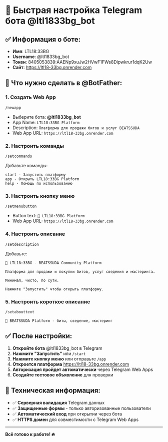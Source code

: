 # 🤖 Быстрая настройка Telegram бота @ltl1833bg_bot

## ✅ Информация о боте:
- **Имя**: LTL18:33BG  
- **Username**: @ltl1833bg_bot
- **Токен**: 8405053839:AAENp9xuJw2HVwF1FWs8Dipwkrur1dqK2Uw
- **Сайт**: https://ltl18-33bg.onrender.com

## 🚀 Что нужно сделать в @BotFather:

### 1. Создать Web App
```
/newapp
```
- Выберите бота: **@ltl1833bg_bot**
- App Name: `LTL18:33BG Platform`
- Description: `Платформа для продажи битов и услуг BEATSSUDA`
- Web App URL: `https://ltl18-33bg.onrender.com`

### 2. Настроить команды
```
/setcommands
```
Добавьте команды:
```
start - Запустить платформу
app - Открыть LTL18:33BG Platform  
help - Помощь по использованию
```

### 3. Настроить кнопку меню
```
/setmenubutton
```
- Button text: `🎵 LTL18:33BG Platform`
- Web App URL: `https://ltl18-33bg.onrender.com`

### 4. Настроить описание
```
/setdescription
```
Добавьте:
```
🎵 LTL18:33BG - BEATSSUDA Community Platform

Платформа для продажи и покупки битов, услуг сведения и мастеринга.

Минимал, чисто, по сути.

Нажмите "Запустить" чтобы открыть платформу.
```

### 5. Настроить короткое описание
```
/setabouttext
```
```
🎵 BEATSSUDA Platform - биты, сведение, мастеринг
```

## ✅ После настройки:

1. **Откройте бота** @ltl1833bg_bot в Telegram
2. **Нажмите "Запустить"** или `/start`
3. **Нажмите кнопку меню** или отправьте `/app`
4. **Откроется платформа** https://ltl18-33bg.onrender.com
5. **Авторизация пройдет автоматически** через Telegram Web Apps
6. **Создайте тестовое объявление** для проверки

## 🔧 Техническая информация:

- ✅ **Серверная валидация** Telegram данных
- ✅ **Защищенные формы** - только авторизованные пользователи
- ✅ **Автоматический вход** при открытии через бота
- ✅ **HTTPS домен** для совместимости с Telegram Web Apps

---

**Всё готово к работе! 🔥**